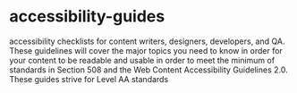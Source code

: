 # accessibility-guides
accessibility checklists for content writers, designers, developers, and QA.
These guidelines will cover the major topics you need to know in order for your content to be readable and usable in order to meet the minimum of standards in Section 508 and the Web Content Accessibility Guidelines 2.0. These guides strive for Level AA standards 
